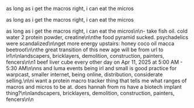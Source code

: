 as long as i get the macros right, i can eat the micros

as long as i get the macros right, i can eat the micros

as long as i get the macros right, i can eat the micros\n\n- take fish oil. cold water 2 protein powder, creatine\n\nthe food pyramid sucked. psychadelics were scandalized\n\nget more energy upstairs: honey coco oil macca beetroot\n\nthe great transition of this new age will be from url to irl\n\nlandscapers, bricklayers, demolition, construction, painters, fencers\n\n1 beef liver cube every other day on Apr 11, 2025 at 5:00 AM - 5:30 AM\n\nns and luma events being irl and small is good practice for warpcast, smaller internet, being online, distribution, considerate selling.\n\ni want a protein macro tracker thing that tells me what ranges of macros and micros to be at. does hannah from ns have a biotech implant thing?\n\nlandscapers, bricklayers, demolition, construction, painters, fencers\n\n